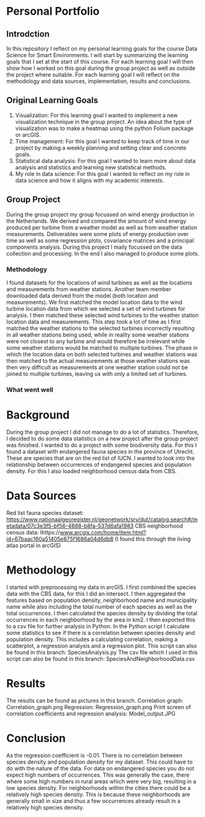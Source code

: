 # Personal Portfolio
## Introdction
In this repository I reflect on my personal learning goals for the course Data Science for Smart Environments. I will start by summarizing the learning goals that I set at the start of this course. For each learning goal I will then show how I worked on this goal during the group project as well as outside the project where suitable. For each learning goal I will reflect on the methodology and data sources, implementation, results and conclusions.

## Original Learning Goals
1. Visualization: For this learning goal I wanted to implement a new visualization technique in the group project. An idea about the type of visualization was to make a heatmap using the python Folium package or arcGIS.
2. Time management: For this goal I wanted to keep track of time in our project by making a weekly planning and setting clear and concrete goals.
3. Statistical data analysis: For this goal I wanted to learn more about data analysis and statistics and learning new statistical methods.
4. My role in data science: For this goal I wanted to reflect on my role in data science and how it aligns with my academic interests.

## Group Project
During the group project my group focussed on wind energy production in the Netherlands. We derived and compared the amount of wind energy produced per turbine from a weather model as well as from weather station measurements. Deliverables were some plots of energy production over time as well as some regression plots, covariance matrices and a principal components analysis. During this project I maily focussed on the data collection and processing. In the end I also managed to produce some plots. 
### Methodology
I found datasets for the locations of wind turbines as well as the locations and measurements from weather stations. Another team member downloaded data derived from the model (both location and measurements). We first matched the model location data to the wind turbine location data from which we selected a set of wind turbines for analysis. I then matched these selected wind turbines to the weather station location data and measurements. This step took a lot of time as I first matched the weather stations to the selected turbines incorrectly resulting in all weather stations being used, while in reality some weather stations were not closest to any turbine and would therefore be irrelevant while some weather stations would be matched to multiple turbines. The phase in which the location data on both selected turbines and weather stations was then matched to the actual measurements at those weather stations was then very difficult as measurements at one weather station could not be joined to multiple turbines, leaving us with only a limited set of turbines. 
### What went well

# Background
During the group project I did not manage to do a lot of statistics. Therefore, I decided to do some data statistics on a new project after the group project was finished. I wanted to do a project with some biodiversity data. For this I found a dataset with endangered fauna species in the province of Utrecht. These are species that are on the red list of IUCN. I wanted to look into the relationship between occurrences of endangered species and population density. For this I also loaded neighborhood census data from CBS.
# Data Sources
Red list fauna species dataset: https://www.nationaalgeoregister.nl/geonetwork/srv/dut/catalog.search#/metadata/07c3e3f5-bf56-4888-b8fa-537d6afa1983
CBS neighborhood census data: Ihttps://www.arcgis.com/home/item.html?id=67baac160a51405e875f1686a04d6db8 (I found this through the living atlas portal in arcGIS)
# Methodology
I started with preprocessing my data in arcGIS. I first combined the species data with the CBS data, for this I did an intersect. I then aggregated the features based on population density, neighborhood name and municipality name while also including the total number of each species as well as the total occurrences. I then calculated the species density by dividing the total occurrences in each neighborhood by the area in km2. I then exported this to a csv file for further analysis in Python. 
In the Python script I calculate some statistics to see if there is a correlation between species density and population density. This includes a calculating correlation, making a scatterplot, a regression analysis and a regression plot. This script can also be found in this branch: SpeciesAnalysis.py
The csv file which I used in this script can also be found in this branch: SpeciesAndNeighborhoodData.csv
# Results
The results can be found as pictures in this branch.
Correlation graph: Correlation_graph.png
Regression: Regression_graph.png
Print screen of correlation coefficients and regression analysis: Model_output.JPG
# Conclusion
As the regression coefficient is -0.01. There is no correlation between species density and population density for my dataset. This could have to do with the nature of the data. For data on endangered species you do not expect high numbers of occurrences. This was generally the case, there where some high numbers in rural areas which were very big, resulting in a low species density. For neighborhoods within the cities there could be a relatively high species density. This is because these neighborhoods are generally small in size and thus a few occurrences already result in a relatively high species density. 

